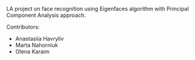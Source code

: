 LA project on face recognition using Eigenfaces algorithm with Principal Component Analysis approach.

Contributors:
- Anastasiia Havryliv
- Marta Nahorniuk
- Olena Karaim
